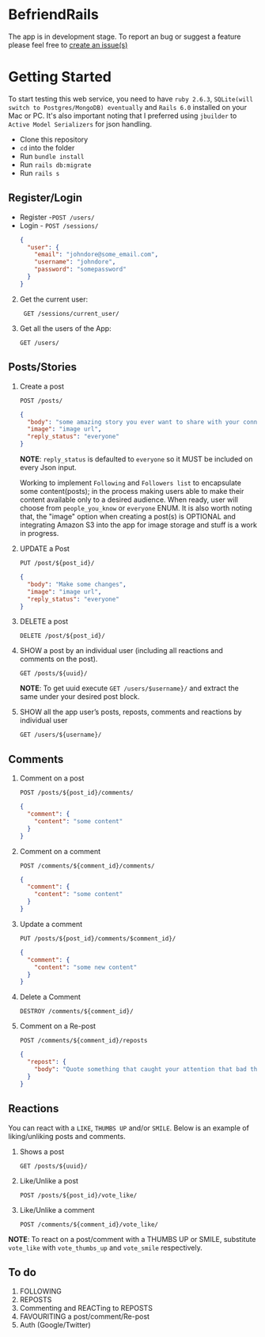 # BefriendRails

The app is in development stage. To report an bug or suggest a feature please feel free to [create an issue(s)](https://github.com/UD-Designs-Lab/befriend-rails/issues/new)

# Getting Started

To start testing this web service, you need to have `ruby 2.6.3`, `SQLite(will switch to Postgres/MongoDB) eventually` and `Rails 6.0` installed on your Mac or PC.
It's also important noting that I preferred using `jbuilder` to `Active Model Serializers` for json handling.

- Clone this repository
- `cd` into the folder
- Run `bundle install`
- Run `rails db:migrate`
- Run `rails s`

## Register/Login

- Register -`POST /users/`
- Login - `POST /sessions/`
  ```json
  {
    "user": {
      "email": "johndore@some_email.com",
      "username": "johndore",
      "password": "somepassword"
    }
  }
  ```

2. Get the current user:

   ` GET /sessions/current_user/`

3. Get all the users of the App:

   `GET /users/`

## Posts/Stories

1. Create a post

   `POST /posts/`

   ```json
   {
     "body": "some amazing story you ever want to share with your connections",
     "image": "image url",
     "reply_status": "everyone"
   }
   ```

   **NOTE**: `reply_status` is defaulted to `everyone` so it MUST be included on every Json input.

   Working to implement `Following` and `Followers list` to encapsulate some content(posts); in the process making users able to make their content available only to a desired audience. When ready, user will choose from `people_you_know` or `everyone` ENUM. It is also worth noting that, the "image" option when creating a post(s) is OPTIONAL and integrating Amazon S3 into the app for image storage and stuff is a work in progress.

2. UPDATE a Post

   `PUT /post/${post_id}/`

   ```json
   {
     "body": "Make some changes",
     "image": "image url",
     "reply_status": "everyone"
   }
   ```

3. DELETE a post

   `DELETE /post/${post_id}/`

4. SHOW a post by an individual user (including all reactions and comments on the post).

   `GET /posts/${uuid}/`

   **NOTE**: To get uuid execute `GET /users/$username}/` and extract the same under your desired post block.

5. SHOW all the app user’s posts, reposts, comments and reactions by individual user

   `GET /users/${username}/`

## Comments

1.  Comment on a post

    `POST /posts/${post_id}/comments/`

    ```json
    {
      "comment": {
        "content": "some content"
      }
    }
    ```

2.  Comment on a comment

    `POST /comments/${comment_id}/comments/`

    ```json
    {
      "comment": {
        "content": "some content"
      }
    }
    ```

3.  Update a comment

    `PUT /posts/${post_id}/comments/$comment_id}/`

    ```json
    {
      "comment": {
        "content": "some new content"
      }
    }
    ```

4.  Delete a Comment

    `DESTROY /comments/${comment_id}/`

5.  Comment on a Re-post

    `POST /comments/${comment_id}/reposts`

    ```json
    {
      "repost": {
        "body": "Quote something that caught your attention that bad that you had to re-post the story/post"
      }
    }
    ```

## Reactions

You can react with a `LIKE`, `THUMBS UP` and/or `SMILE`. Below is an example of liking/unliking posts and comments.

1. Shows a post

   `GET /posts/${uuid}/`

2. Like/Unlike a post

   `POST /posts/${post_id}/vote_like/`

3. Like/Unlike a comment

   `POST /comments/${comment_id}/vote_like/`

**NOTE**: To react on a post/comment with a THUMBS UP or SMILE, substitute `vote_like` with `vote_thumbs_up` and `vote_smile` respectively.

## To do

1. FOLLOWING
2. REPOSTS
3. Commenting and REACTing to REPOSTS
4. FAVOURITING a post/comment/Re-post
5. Auth (Google/Twitter)
